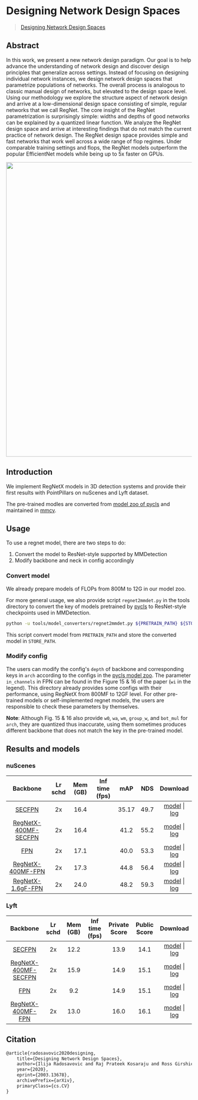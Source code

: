 # Designing Network Design Spaces

> [Designing Network Design Spaces](https://arxiv.org/abs/2003.13678)

<!-- [BACKBONE] -->

## Abstract

In this work, we present a new network design paradigm. Our goal is to help advance the understanding of network design and discover design principles that generalize across settings. Instead of focusing on designing individual network instances, we design network design spaces that parametrize populations of networks. The overall process is analogous to classic manual design of networks, but elevated to the design space level. Using our methodology we explore the structure aspect of network design and arrive at a low-dimensional design space consisting of simple, regular networks that we call RegNet. The core insight of the RegNet parametrization is surprisingly simple: widths and depths of good networks can be explained by a quantized linear function. We analyze the RegNet design space and arrive at interesting findings that do not match the current practice of network design. The RegNet design space provides simple and fast networks that work well across a wide range of flop regimes. Under comparable training settings and flops, the RegNet models outperform the popular EfficientNet models while being up to 5x faster on GPUs.

<div align=center>
<img src="https://user-images.githubusercontent.com/79644370/144025148-b73002cb-3c82-42e4-8da4-65df97aead9c.png" width="800"/>
</div>

## Introduction

We implement RegNetX models in 3D detection systems and provide their first results with PointPillars on nuScenes and Lyft dataset.

The pre-trained modles are converted from [model zoo of pycls](https://github.com/facebookresearch/pycls/blob/master/MODEL_ZOO.md) and maintained in [mmcv](https://github.com/open-mmlab/mmcv).

## Usage

To use a regnet model, there are two steps to do:

1. Convert the model to ResNet-style supported by MMDetection
2. Modify backbone and neck in config accordingly

### Convert model

We already prepare models of FLOPs from 800M to 12G in our model zoo.

For more general usage, we also provide script `regnet2mmdet.py` in the tools directory to convert the key of models pretrained by [pycls](https://github.com/facebookresearch/pycls/) to
ResNet-style checkpoints used in MMDetection.

```bash
python -u tools/model_converters/regnet2mmdet.py ${PRETRAIN_PATH} ${STORE_PATH}
```

This script convert model from `PRETRAIN_PATH` and store the converted model in `STORE_PATH`.

### Modify config

The users can modify the config's `depth` of backbone and corresponding keys in `arch` according to the configs in the [pycls model zoo](https://github.com/facebookresearch/pycls/blob/master/MODEL_ZOO.md).
The parameter `in_channels` in FPN can be found in the Figure 15 & 16 of the paper (`wi` in the legend).
This directory already provides some configs with their performance, using RegNetX from 800MF to 12GF level.
For other pre-trained models or self-implemented regnet models, the users are responsible to check these parameters by themselves.

**Note**: Although Fig. 15 & 16 also provide `w0`, `wa`, `wm`, `group_w`, and `bot_mul` for `arch`, they are quantized thus inaccurate, using them sometimes produces different backbone that does not match the key in the pre-trained model.

## Results and models

### nuScenes

|                                        Backbone                                         | Lr schd | Mem (GB) | Inf time (fps) |  mAP  | NDS  |                                                                                                                                                                                                                       Download                                                                                                                                                                                                                       |
| :-------------------------------------------------------------------------------------: | :-----: | :------: | :------------: | :---: | :--: | :--------------------------------------------------------------------------------------------------------------------------------------------------------------------------------------------------------------------------------------------------------------------------------------------------------------------------------------------------------------------------------------------------------------------------------------------------: |
|       [SECFPN](../pointpillars/pointpillars_hv_secfpn_sbn-all_8xb4-2x_nus-3d.py)        |   2x    |   16.4   |                | 35.17 | 49.7 |                     [model](https://download.openmmlab.com/mmdetection3d/v0.1.0_models/pointpillars/hv_pointpillars_secfpn_sbn-all_4x8_2x_nus-3d/hv_pointpillars_secfpn_sbn-all_4x8_2x_nus-3d_20200620_230725-0817d270.pth) \| [log](https://download.openmmlab.com/mmdetection3d/v0.1.0_models/pointpillars/hv_pointpillars_secfpn_sbn-all_4x8_2x_nus-3d/hv_pointpillars_secfpn_sbn-all_4x8_2x_nus-3d_20200620_230725.log.json)                     |
| [RegNetX-400MF-SECFPN](./pointpillars_hv_regnet-400mf_secfpn_sbn-all_8xb4-2x_nus-3d.py) |   2x    |   16.4   |                | 41.2  | 55.2 | [model](https://download.openmmlab.com/mmdetection3d/v0.1.0_models/regnet/hv_pointpillars_regnet-400mf_secfpn_sbn-all_4x8_2x_nus-3d/hv_pointpillars_regnet-400mf_secfpn_sbn-all_4x8_2x_nus-3d_20200620_230334-53044f32.pth) \| [log](https://download.openmmlab.com/mmdetection3d/v0.1.0_models/regnet/hv_pointpillars_regnet-400mf_secfpn_sbn-all_4x8_2x_nus-3d/hv_pointpillars_regnet-400mf_secfpn_sbn-all_4x8_2x_nus-3d_20200620_230334.log.json) |
|          [FPN](../pointpillars/pointpillars_hv_fpn_sbn-all_8xb4-2x_nus-3d.py)           |   2x    |   17.1   |                | 40.0  | 53.3 |                           [model](https://download.openmmlab.com/mmdetection3d/v0.1.0_models/pointpillars/hv_pointpillars_fpn_sbn-all_4x8_2x_nus-3d/hv_pointpillars_fpn_sbn-all_4x8_2x_nus-3d_20200620_230405-2fa62f3d.pth) \| [log](https://download.openmmlab.com/mmdetection3d/v0.1.0_models/pointpillars/hv_pointpillars_fpn_sbn-all_4x8_2x_nus-3d/hv_pointpillars_fpn_sbn-all_4x8_2x_nus-3d_20200620_230405.log.json)                           |
|    [RegNetX-400MF-FPN](./pointpillars_hv_regnet-400mf_fpn_sbn-all_8xb4-2x_nus-3d.py)    |   2x    |   17.3   |                | 44.8  | 56.4 |       [model](https://download.openmmlab.com/mmdetection3d/v0.1.0_models/regnet/hv_pointpillars_regnet-400mf_fpn_sbn-all_4x8_2x_nus-3d/hv_pointpillars_regnet-400mf_fpn_sbn-all_4x8_2x_nus-3d_20200620_230239-c694dce7.pth) \| [log](https://download.openmmlab.com/mmdetection3d/v0.1.0_models/regnet/hv_pointpillars_regnet-400mf_fpn_sbn-all_4x8_2x_nus-3d/hv_pointpillars_regnet-400mf_fpn_sbn-all_4x8_2x_nus-3d_20200620_230239.log.json)       |
|    [RegNetX-1.6gF-FPN](./pointpillars_hv_regnet-1.6gf_fpn_sbn-all_8xb4-2x_nus-3d.py)    |   2x    |   24.0   |                | 48.2  | 59.3 |       [model](https://download.openmmlab.com/mmdetection3d/v0.1.0_models/regnet/hv_pointpillars_regnet-1.6gf_fpn_sbn-all_4x8_2x_nus-3d/hv_pointpillars_regnet-1.6gf_fpn_sbn-all_4x8_2x_nus-3d_20200629_050311-dcd4e090.pth) \| [log](https://download.openmmlab.com/mmdetection3d/v0.1.0_models/regnet/hv_pointpillars_regnet-1.6gf_fpn_sbn-all_4x8_2x_nus-3d/hv_pointpillars_regnet-1.6gf_fpn_sbn-all_4x8_2x_nus-3d_20200629_050311.log.json)       |

### Lyft

|                                        Backbone                                         | Lr schd | Mem (GB) | Inf time (fps) | Private Score | Public Score |                                                                                                                                                                                                                         Download                                                                                                                                                                                                                         |
| :-------------------------------------------------------------------------------------: | :-----: | :------: | :------------: | :-----------: | :----------: | :------------------------------------------------------------------------------------------------------------------------------------------------------------------------------------------------------------------------------------------------------------------------------------------------------------------------------------------------------------------------------------------------------------------------------------------------------: |
|       [SECFPN](../pointpillars/pointpillars_hv_secfpn_sbn-all_8xb2-2x_lyft-3d.py)       |   2x    |   12.2   |                |     13.9      |     14.1     |                     [model](https://download.openmmlab.com/mmdetection3d/v0.1.0_models/pointpillars/hv_pointpillars_secfpn_sbn-all_2x8_2x_lyft-3d/hv_pointpillars_secfpn_sbn-all_2x8_2x_lyft-3d_20210517_204807-2518e3de.pth) \| [log](https://download.openmmlab.com/mmdetection3d/v0.1.0_models/pointpillars/hv_pointpillars_secfpn_sbn-all_2x8_2x_lyft-3d/hv_pointpillars_secfpn_sbn-all_2x8_2x_lyft-3d_20210517_204807.log.json)                     |
| [RegNetX-400MF-SECFPN](./hv_pointpillars_regnet-400mf_secfpn_sbn-all_4x8_2x_lyft-3d.py) |   2x    |   15.9   |                |     14.9      |     15.1     | [model](https://download.openmmlab.com/mmdetection3d/v0.1.0_models/regnet/hv_pointpillars_regnet-400mf_secfpn_sbn-all_2x8_2x_lyft-3d/hv_pointpillars_regnet-400mf_secfpn_sbn-all_2x8_2x_lyft-3d_20210524_092151-42513826.pth) \| [log](https://download.openmmlab.com/mmdetection3d/v0.1.0_models/regnet/hv_pointpillars_regnet-400mf_secfpn_sbn-all_2x8_2x_lyft-3d/hv_pointpillars_regnet-400mf_secfpn_sbn-all_2x8_2x_lyft-3d_20210524_092151.log.json) |
|          [FPN](../pointpillars/pointpillars_hv_fpn_sbn-all_8xb2-2x_lyft-3d.py)          |   2x    |   9.2    |                |     14.9      |     15.1     |                           [model](https://download.openmmlab.com/mmdetection3d/v0.1.0_models/pointpillars/hv_pointpillars_fpn_sbn-all_2x8_2x_lyft-3d/hv_pointpillars_fpn_sbn-all_2x8_2x_lyft-3d_20210517_202818-fc6904c3.pth) \| [log](https://download.openmmlab.com/mmdetection3d/v0.1.0_models/pointpillars/hv_pointpillars_fpn_sbn-all_2x8_2x_lyft-3d/hv_pointpillars_fpn_sbn-all_2x8_2x_lyft-3d_20210517_202818.log.json)                           |
|    [RegNetX-400MF-FPN](./hv_pointpillars_regnet-400mf_fpn_sbn-all_4x8_2x_lyft-3d.py)    |   2x    |   13.0   |                |     16.0      |     16.1     |       [model](https://download.openmmlab.com/mmdetection3d/v0.1.0_models/regnet/hv_pointpillars_regnet-400mf_fpn_sbn-all_2x8_2x_lyft-3d/hv_pointpillars_regnet-400mf_fpn_sbn-all_2x8_2x_lyft-3d_20210521_115618-823dcf18.pth) \| [log](https://download.openmmlab.com/mmdetection3d/v0.1.0_models/regnet/hv_pointpillars_regnet-400mf_fpn_sbn-all_2x8_2x_lyft-3d/hv_pointpillars_regnet-400mf_fpn_sbn-all_2x8_2x_lyft-3d_20210521_115618.log.json)       |

## Citation

```latex
@article{radosavovic2020designing,
    title={Designing Network Design Spaces},
    author={Ilija Radosavovic and Raj Prateek Kosaraju and Ross Girshick and Kaiming He and Piotr Dollár},
    year={2020},
    eprint={2003.13678},
    archivePrefix={arXiv},
    primaryClass={cs.CV}
}
```
